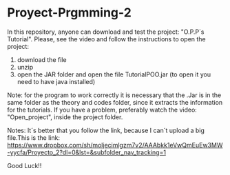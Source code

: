 # Proyect-Prgmming-2
In this repository, anyone can download and test the project: "O.P.P´s Tutorial". Please, see the video and follow the instructions to open the project:
1) download the file
2) unzip
3) open the JAR folder and open the file TutorialPOO.jar (to open it you need to have java installed)

Note: for the program to work correctly it is necessary that the .Jar is in the same folder as the
theory and codes folder, since it extracts the information for the tutorials.
If you have a problem, preferably watch the video: "Open_project", inside the project folder.

Notes: It´s better that you follow the link, because I can´t 
upload a big file.This is the link: 
https://www.dropbox.com/sh/moljecimlgzm7v2/AAAbkk1eVwQmEuEw3MW-yycfa/Proyecto_2?dl=0&lst=&subfolder_nav_tracking=1

Good Luck!!
